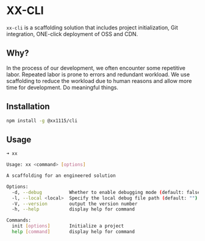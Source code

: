 # XX-CLI

`xx-cli` is a scaffolding solution that includes project initialization, Git integration, ONE-click deployment of OSS and CDN.

## Why?

In the process of our development, we often encounter some repetitive labor. Repeated labor is prone to errors and redundant workload. We use scaffolding to reduce the workload due to human reasons and allow more time for development. Do meaningful things.

## Installation
```bash
npm install -g @xx1115/cli
```

## Usage

```bash
➜ xx

Usage: xx <command> [options]

A scaffolding for an engineered solution

Options:
  -d, --debug          Whether to enable debugging mode (default: false)
  -l, --local <local>  Specify the local debug file path (default: "")
  -V, --version        output the version number
  -h, --help           display help for command

Commands:
  init [options]       Initialize a project
  help [command]       display help for command
```

